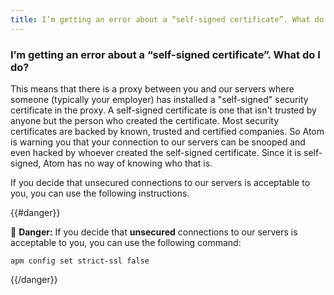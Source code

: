 ```yaml
---
title: I’m getting an error about a “self-signed certificate”. What do I do?
---
```


### I’m getting an error about a “self-signed certificate”. What do I do?

This means that there is a proxy between you and our servers where someone (typically your employer) has installed a "self-signed" security certificate in the proxy. A self-signed certificate is one that isn't trusted by anyone but the person who created the certificate. Most security certificates are backed by known, trusted and certified companies. So Atom is warning you that your connection to our servers can be snooped and even hacked by whoever created the self-signed certificate. Since it is self-signed, Atom has no way of knowing who that is.

If you decide that unsecured connections to our servers is acceptable to you, you can use the following instructions.

{{#danger}}

:rotating_light: **Danger:** If you decide that **unsecured** connections to our servers is acceptable to you, you can use the following command:

```command-line
apm config set strict-ssl false
```

{{/danger}}
